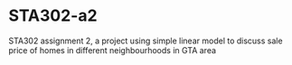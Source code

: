 # STA302-a2
STA302 assignment 2, a project using simple linear model to discuss sale price of homes in different neighbourhoods in GTA area
